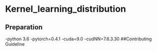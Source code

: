 # Kernel_learning_distribution
## Preparation
-python 3.6
-pytorch=0.4.1
-cuda=9.0
-cudNN=7.6.3.30
##Contributing Guideline

